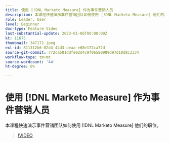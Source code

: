 ```yaml
---
title: 使用 [!DNL Marketo Measure] 作为事件营销人员
description: 本课程快速演示事件营销团队如何使用 [!DNL Marketo Measure] 他们的职位。
role: Leader, User
level: Beginner
doc-type: Feature Video
last-substantial-update: 2023-01-06T00:00:00Z
kt: 11675
thumbnail: 347172.jpeg
exl-id: 811312b6-02d4-44d3-aeaa-e68e172ca72d
source-git-commit: 772ca501ddfe02d4c9f06580989d97d10d8c3334
workflow-type: tm+mt
source-wordcount: '44'
ht-degree: 0%

---
```


# 使用 [!DNL Marketo Measure] 作为事件营销人员

本课程快速演示事件营销团队如何使用 [!DNL Marketo Measure] 他们的职位。

>[!VIDEO](https://video.tv.adobe.com/v/347172/?quality=12&learn=on)
